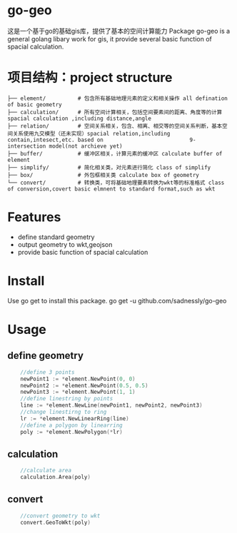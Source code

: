 go-geo
=========
这是一个基于go的基础gis库，提供了基本的空间计算能力
Package go-geo is a general golang libary work for gis, it provide several basic function of spacial calculation.

# 项目结构：project structure #
```
├── element/          # 包含所有基础地理元素的定义和相关操作 all defination of basic geometry
├── calculation/      # 所有空间计算相关，包括空间要素间的距离、角度等的计算 spacial calculation ,including distance,angle
├── relation/         # 空间关系相关，包含、相离、相交等的空间关系判断，基本空间关系使用九交模型（还未实现）spacial relation,including contain,intesect,etc. based on                           9-intersection model(not archieve yet)
├── buffer/           # 缓冲区相关，计算元素的缓冲区 calculate buffer of element
├── simplify/         # 简化相关类，对元素进行简化 class of simplify
├── box/              # 外包框相关类 calculate box of geometry
└── convert/          # 转换类，可将基础地理要素转换为wkt等的标准格式 class of conversion,covert basic elmnent to standard format,such as wkt
```

# Features #
* define standard geometry
* output geometry to wkt,geojson
* provide basic function of spacial calculation

# Install #
Use go get to install this package.
go get -u github.com/sadnessly/go-geo

# Usage #

## define geometry ##
```go
    //define 3 points 
	newPoint1 := *element.NewPoint(0, 0)
	newPoint2 := *element.NewPoint(0.5, 0.5)
	newPoint3 := *element.NewPoint(1, 1)
    //define linestring by points
	line := *element.NewLine(newPoint1, newPoint2, newPoint3)
    //change linestirng to ring
    lr := *element.NewLinearRing(line)
    //define a polygon by linearring
    poly := *element.NewPolygon(*lr)
```    

## calculation ##
```go
    //calculate area
    calculation.Area(poly)
```   
## convert ##
```go
    //convert geometry to wkt
    convert.GeoToWkt(poly)
``` 